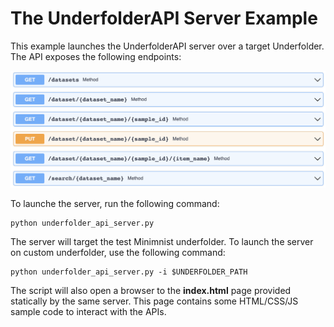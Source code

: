 # The UnderfolderAPI Server Example

This example launches the UnderfolderAPI server over a target Underfolder. The API exposes the following endpoints:

![Endpoints](images/endpoints.png)

To launche the server, run the following command:

```
python underfolder_api_server.py 
```

The server will target the test Minimnist underfolder. To launch the server on custom underfolder, use the following command:

```
python underfolder_api_server.py -i $UNDERFOLDER_PATH
```

The script will also open a browser to the **index.html** page provided statically by the same server. This page contains some HTML/CSS/JS sample code to interact with the APIs.
